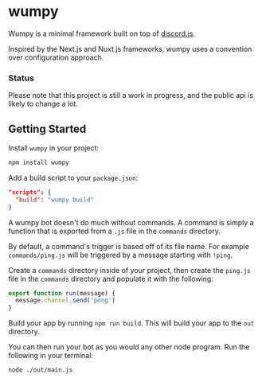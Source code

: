 # wumpy

Wumpy is a minimal framework built on top of [discord.js](https://github.com/discordjs/discord.js).

Inspired by the Next.js and Nuxt.js frameworks, wumpy uses a convention over configuration approach.

### Status

Please note that this project is still a work in progress, and the public api is likely to change a lot.

## Getting Started

Install `wumpy` in your project:

```bash
npm install wumpy
```

Add a build script to your `package.json`:

```json
"scripts": {
  "build": "wumpy build"
}
```

A wumpy bot doesn't do much without commands. A command is simply a function that is exported from a `.js` file in the `commands` directory.

By default, a command's trigger is based off of its file name. For example `commands/ping.js` will be triggered by a message starting with `!ping`.

Create a `commands` directory inside of your project, then create the `ping.js` file in the `commands` directory and populate it with the following:

```js
export function run(message) {
  message.channel.send('pong')
}
```

Build your app by running `npm run build`. This will build your app to the `out` directory.

You can then run your bot as you would any other node program. Run the following in your terminal:

```bash
node ./out/main.js
```
